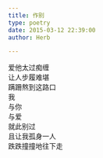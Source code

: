 ```yaml
---  
title: 作别  
type: poetry  
date: 2015-03-12 22:39:00  
author: Herb  

---  
```

爱他太过痴缠  
让人步履难堪  
蹒跚熬到这路口  
我  
与你  
与爱  
就此别过  
且让我孤身一人  
跌跌撞撞地往下走
